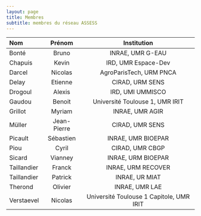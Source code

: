 ```yaml
---
layout: page
title: Membres
subtitle: membres du réseau ASSESS
---
```


| Nom	        |     Prénom     |      Institution |
| :------------ | :-------------: | :-------------: |
| Bonté        |     Bruno      |         INRAE, UMR G-EAU |
| Chapuis        |     Kevin      |         IRD, UMR Espace-Dev |
| Darcel       |     Nicolas     |        AgroParisTech, URM PNCA |
| Delay       |     Etienne     |        CIRAD, URM SENS |
| Drogoul     |   Alexis   |      IRD, UMI UMMISCO|
| Gaudou        |     Benoit      |         Université Toulouse 1, UMR IRIT |
| Grillot       |     Myriam     |        INRAE, UMR AGIR |
| Müller       |     Jean-Pierre     |        CIRAD, UMR SENS |
| Picault        |     Sébastien      |         INRAE, UMR BIOEPAR |
| Piou       |     Cyril     |        CIRAD, UMR CBGP |
| Sicard       |     Vianney     |        INRAE, URM BIOEPAR |
| Taillandier       |     Franck     |        INRAE, URM RECOVER |
| Taillandier       |     Patrick     |        INRAE, UR MIAT |
| Therond       |     Olivier     |        INRAE, UMR LAE |
| Verstaevel       |     Nicolas     |        Université Toulouse 1 Capitole, UMR IRIT |